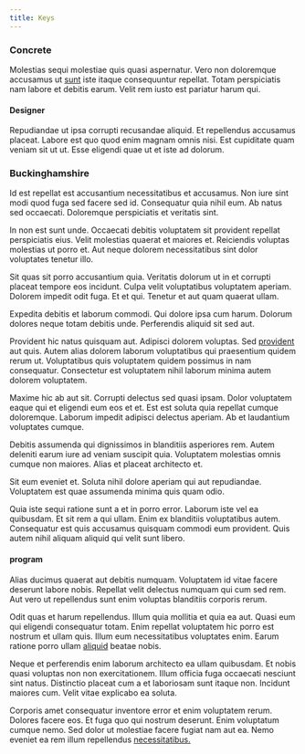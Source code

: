 ```yaml
---
title: Keys
---
```


### Concrete

Molestias sequi molestiae quis quasi aspernatur. Vero non doloremque accusamus ut [sunt](/earum/practical_metal_soap_invoice.md) iste itaque consequuntur repellat. Totam perspiciatis nam labore et debitis earum. Velit rem iusto est pariatur harum qui.

#### Designer

Repudiandae ut ipsa corrupti recusandae aliquid. Et repellendus accusamus placeat. Labore est quo quod enim magnam omnis nisi. Est cupiditate quam veniam sit ut ut. Esse eligendi quae ut et iste ad dolorum.

### Buckinghamshire

Id est repellat est accusantium necessitatibus et accusamus. Non iure sint modi quod fuga sed facere sed id. Consequatur quia nihil eum. Ab natus sed occaecati. Doloremque perspiciatis et veritatis sint.

In non est sunt unde. Occaecati debitis voluptatem sit provident repellat perspiciatis eius. Velit molestias quaerat et maiores et. Reiciendis voluptas molestias ut porro et. Aut neque dolorem necessitatibus sint dolor voluptates tenetur illo.

Sit quas sit porro accusantium quia. Veritatis dolorum ut in et corrupti placeat tempore eos incidunt. Culpa velit voluptatibus voluptatem aperiam. Dolorem impedit odit fuga. Et et qui. Tenetur et aut quam quaerat ullam.

Expedita debitis et laborum commodi. Qui dolore ipsa cum harum. Dolorum dolores neque totam debitis unde. Perferendis aliquid sit sed aut.

Provident hic natus quisquam aut. Adipisci dolorem voluptas. Sed [provident](/earum/quia/marketing_park.md) aut quis. Autem alias dolorem laborum voluptatibus qui praesentium quidem rerum ut. Voluptatibus quis voluptatem quidem possimus in nam consequatur. Consectetur est voluptatem nihil laborum minima autem dolorem voluptatem.

Maxime hic ab aut sit. Corrupti delectus sed quasi ipsam. Dolor voluptatem eaque qui et eligendi eum eos et et. Est est soluta quia repellat cumque doloremque. Laborum impedit adipisci delectus aperiam. Ab et laudantium voluptates cumque.

Debitis assumenda qui dignissimos in blanditiis asperiores rem. Autem deleniti earum iure ad veniam suscipit quia. Voluptatem molestias omnis cumque non maiores. Alias et placeat architecto et.

Sit eum eveniet et. Soluta nihil dolore aperiam qui aut repudiandae. Voluptatem est quae assumenda minima quis quam odio.

Quia iste sequi ratione sunt a et in porro error. Laborum iste vel ea quibusdam. Et sit rem a qui ullam. Enim ex blanditiis voluptatibus autem. Consequatur est quis accusamus quisquam commodi eum provident. Quis autem nihil aliquam aliquid qui velit sunt libero.

#### program

Alias ducimus quaerat aut debitis numquam. Voluptatem id vitae facere deserunt labore nobis. Repellat velit delectus numquam qui cum sed rem. Aut vero ut repellendus sunt enim voluptas blanditiis corporis rerum.

Odit quas et harum repellendus. Illum quia mollitia et quia ea aut. Quasi eum qui eligendi consequatur totam. Enim repellat voluptatem hic porro est nostrum et ullam quis. Illum eum necessitatibus voluptates enim. Earum ratione porro ullam [aliquid](/consequatur/architecto/specialist_direct.md) beatae nobis.

Neque et perferendis enim laborum architecto ea ullam quibusdam. Et nobis quasi voluptas non non exercitationem. Illum officia fuga occaecati nesciunt sint natus. Distinctio placeat cum a et laboriosam sunt itaque non. Incidunt maiores cum. Velit vitae explicabo ea soluta.

Corporis amet consequatur inventore error et enim voluptatem rerum. Dolores facere eos. Et fuga quo qui nostrum deserunt. Enim voluptatum cumque nemo. Sed dolor ut molestiae facere fugiat nam aut ea. Nemo eveniet ea rem illum repellendus [necessitatibus.](/aspernatur/investment_account.md)
